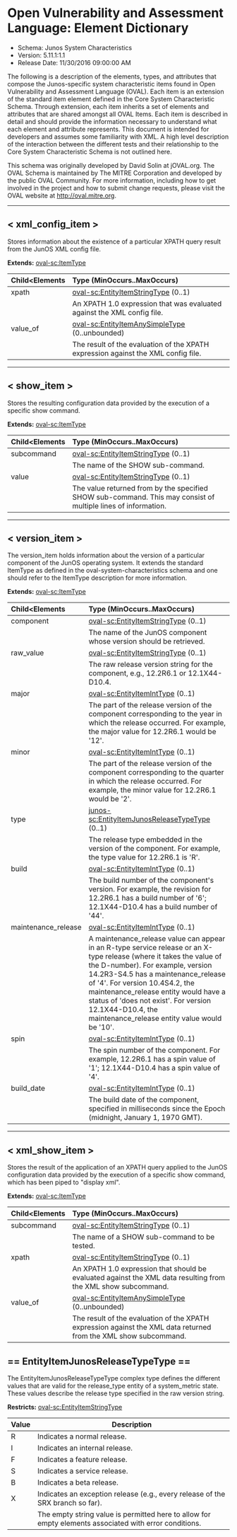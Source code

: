 # Open Vulnerability and Assessment Language: Element Dictionary

* Schema: Junos System Characteristics  
* Version: 5.11.1:1.1  
* Release Date: 11/30/2016 09:00:00 AM

The following is a description of the elements, types, and attributes that compose the Junos-specific system characteristic items found in Open Vulnerability and Assessment Language (OVAL). Each item is an extension of the standard item element defined in the Core System Characteristic Schema. Through extension, each item inherits a set of elements and attributes that are shared amongst all OVAL Items. Each item is described in detail and should provide the information necessary to understand what each element and attribute represents. This document is intended for developers and assumes some familiarity with XML. A high level description of the interaction between the different tests and their relationship to the Core System Characteristic Schema is not outlined here.

This schema was originally developed by David Solin at jOVAL.org. The OVAL Schema is maintained by The MITRE Corporation and developed by the public OVAL Community. For more information, including how to get involved in the project and how to submit change requests, please visit the OVAL website at http://oval.mitre.org.

______________
  
## <a name="xml_config_item"></a>< xml_config_item >

Stores information about the existence of a particular XPATH query result from the JunOS XML config file.

**Extends:** [oval-sc:ItemType](oval-system-characteristics-schema.md#ItemType) 

| Child<Elements | Type (MinOccurs..MaxOccurs) |  
|:-------------- |:--------------------------- |  
| xpath | [oval-sc:EntityItemStringType](oval-system-characteristics-schema.md#EntityItemStringType)  (0..1) |  
||<div>An XPATH 1.0 expression that was evaluated against the XML config file.</div>|  
| value_of | [oval-sc:EntityItemAnySimpleType](oval-system-characteristics-schema.md#EntityItemAnySimpleType)  (0..unbounded) |  
||<div>The result of the evaluation of the XPATH expression against the XML config file.</div>|  
  
______________
  
## <a name="show_item"></a>< show_item >

Stores the resulting configuration data provided by the execution of a specific show command.

**Extends:** [oval-sc:ItemType](oval-system-characteristics-schema.md#ItemType) 

| Child<Elements | Type (MinOccurs..MaxOccurs) |  
|:-------------- |:--------------------------- |  
| subcommand | [oval-sc:EntityItemStringType](oval-system-characteristics-schema.md#EntityItemStringType)  (0..1) |  
||<div>The name of the SHOW sub-command.</div>|  
| value | [oval-sc:EntityItemStringType](oval-system-characteristics-schema.md#EntityItemStringType)  (0..1) |  
||<div>The value returned from by the specified SHOW sub-command. This may consist of multiple lines of information.</div>|  
  
______________
  
## <a name="version_item"></a>< version_item >

The version_item holds information about the version of a particular component of the JunOS operating system. It extends the standard ItemType as defined in the oval-system-characteristics schema and one should refer to the ItemType description for more information.

**Extends:** [oval-sc:ItemType](oval-system-characteristics-schema.md#ItemType) 

| Child<Elements | Type (MinOccurs..MaxOccurs) |  
|:-------------- |:--------------------------- |  
| component | [oval-sc:EntityItemStringType](oval-system-characteristics-schema.md#EntityItemStringType)  (0..1) |  
||<div>The name of the JunOS component whose version should be retrieved.</div>|  
| raw_value | [oval-sc:EntityItemStringType](oval-system-characteristics-schema.md#EntityItemStringType)  (0..1) |  
||<div>The raw release version string for the component, e.g., 12.2R6.1 or 12.1X44-D10.4.</div>|  
| major | [oval-sc:EntityItemIntType](oval-system-characteristics-schema.md#EntityItemIntType)  (0..1) |  
||<div>The part of the release version of the component corresponding to the year in which the release occurred. For example, the major value for 12.2R6.1 would be '12'.</div>|  
| minor | [oval-sc:EntityItemIntType](oval-system-characteristics-schema.md#EntityItemIntType)  (0..1) |  
||<div>The part of the release version of the component corresponding to the quarter in which the release occurred. For example, the minor value for 12.2R6.1 would be '2'.</div>|  
| type | [junos-sc:EntityItemJunosReleaseTypeType](#EntityItemJunosReleaseTypeType)  (0..1) |  
||<div>The release type embedded in the version of the component. For example, the type value for 12.2R6.1 is 'R'.</div>|  
| build | [oval-sc:EntityItemIntType](oval-system-characteristics-schema.md#EntityItemIntType)  (0..1) |  
||<div>The build number of the component's version. For example, the revision for 12.2R6.1 has a build number of '6'; 12.1X44-D10.4 has a build number of '44'.</div>|  
| maintenance_release | [oval-sc:EntityItemIntType](oval-system-characteristics-schema.md#EntityItemIntType)  (0..1) |  
||<div>A maintenance_release value can appear in an R-type service release or an X-type release (where it takes the value of the D-number). For example, version 14.2R3-S4.5 has a maintenance_release of '4'. For version 10.4S4.2, the maintenance_release entity would have a status of 'does not exist'. For version 12.1X44-D10.4, the maintenance_release entity value would be '10'.</div>|  
| spin | [oval-sc:EntityItemIntType](oval-system-characteristics-schema.md#EntityItemIntType)  (0..1) |  
||<div>The spin number of the component. For example, 12.2R6.1 has a spin value of '1'; 12.1X44-D10.4 has a spin value of '4'.</div>|  
| build_date | [oval-sc:EntityItemIntType](oval-system-characteristics-schema.md#EntityItemIntType)  (0..1) |  
||<div>The build date of the component, specified in milliseconds since the Epoch (midnight, January 1, 1970 GMT).</div>|  
  
______________
  
## <a name="xml_show_item"></a>< xml_show_item >

Stores the result of the application of an XPATH query applied to the JunOS configuration data provided by the execution of a specific show command, which has been piped to "display xml".

**Extends:** [oval-sc:ItemType](oval-system-characteristics-schema.md#ItemType) 

| Child<Elements | Type (MinOccurs..MaxOccurs) |  
|:-------------- |:--------------------------- |  
| subcommand | [oval-sc:EntityItemStringType](oval-system-characteristics-schema.md#EntityItemStringType)  (0..1) |  
||<div>The name of a SHOW sub-command to be tested.</div>|  
| xpath | [oval-sc:EntityItemStringType](oval-system-characteristics-schema.md#EntityItemStringType)  (0..1) |  
||<div>An XPATH 1.0 expression that should be evaluated against the XML data resulting from the XML show subcommand.</div>|  
| value_of | [oval-sc:EntityItemAnySimpleType](oval-system-characteristics-schema.md#EntityItemAnySimpleType)  (0..unbounded) |  
||<div>The result of the evaluation of the XPATH expression against the XML data returned from the XML show subcommand.</div>|  
  
## <a name="EntityItemJunosReleaseTypeType"></a>== EntityItemJunosReleaseTypeType ==

The EntityItemJunosReleaseTypeType complex type defines the different values that are valid for the release_type entity of a system_metric state. These values describe the release type specified in the raw version string.

**Restricts:** [oval-sc:EntityItemStringType](oval-system-characteristics-schema.md#EntityItemStringType) 

| Value | Description |  
| ----- | ----------- |  
| R | <div>Indicates a normal release.</div> |  
| I | <div>Indicates an internal release.</div> |  
| F | <div>Indicates a feature release.</div> |  
| S | <div>Indicates a service release.</div> |  
| B | <div>Indicates a beta release.</div> |  
| X | <div>Indicates an exception release (e.g., every release of the SRX branch so far).</div> |  
|  | <div>The empty string value is permitted here to allow for empty elements associated with error conditions.</div> |  
  
